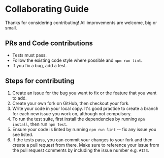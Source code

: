 # Collaborating Guide
Thanks for considering contributing! All improvements are welcome, big or small.
## PRs and Code contributions
-   Tests must pass.
-   Follow the existing code style where possible and  `npm run lint`.
-   If you fix a bug, add a test.
## Steps for contributing
1.  Create an issue for the bug you want to fix or the feature that you want to add.
2.  Create your own fork on GitHub, then checkout your fork.
3.  Write your code in your local copy. It's good practice to create a branch for each new issue you work on, although not compulsory.
4.  To run the test suite, first install the dependencies by running  `npm install`, then run  `npm test`.
5.  Ensure your code is linted by running  `npm run lint`  -- fix any issue you see listed.
6.  If the tests pass, you can commit your changes to your fork and then create a pull request from there. Make sure to reference your issue from the pull request comments by including the issue number e.g.  `#123`.